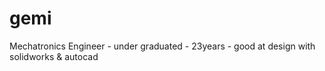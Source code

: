 # gemi
Mechatronics Engineer - under graduated  - 23years - good at design with solidworks &amp; autocad
